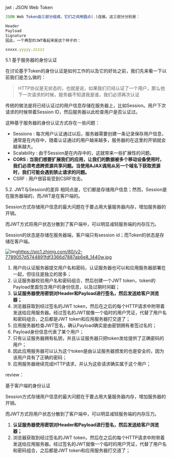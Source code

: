 jwt :  JSON Web Token

```js
JSON Web Token由三部分组成，它们之间用圆点(.)连接。这三部分分别是：

Header
Payload
Signature
因此，一个典型的JWT看起来是这个样子的：

xxxxx.yyyyy.zzzzz
```

5.1 基于服务器的身份认证

在讨论基于Token的身份认证是如何工作的以及它的好处之前，我们先来看一下以前我们是怎么做的：

> HTTP协议是无状态的，也就是说，如果我们已经认证了一个用户，那么他下一次请求的时候，服务器不知道我是谁，我们必须再次认证

传统的做法是将已经认证过的用户信息存储在服务器上，比如Session。用户下次请求的时候带着Session ID，然后服务器以此检查用户是否认证过。

这种基于服务器的身份认证方式存在一些问题：

- Sessions : 每次用户认证通过以后，服务器需要创建一条记录保存用户信息，通常是在内存中，随着认证通过的用户越来越多，服务器的在这里的开销就会越来越大。
- Scalability : 由于Session是在内存中的，这就带来一些扩展性的问题。
- **CORS : 当我们想要扩展我们的应用，让我们的数据被多个移动设备使用时，我们必须考虑跨资源共享问题。当使用AJAX调用从另一个域名下获取资源时，我们可能会遇到禁止请求的问题。**
- CSRF : 用户很容易受到CSRF攻击。

5.2. JWT与Session的差异 相同点是，它们都是存储用户信息；然而，Session是在服务器端的，而JWT是在客户端的。

Session方式存储用户信息的最大问题在于要占用大量服务器内存，增加服务器的开销。

而JWT方式将用户状态分散到了客户端中，可以明显减轻服务端的内存压力。

Session的状态是存储在服务器端，客户端只有session id；而Token的状态是存储在客户端。

![img](https://pic1.zhimg.com/80/v2-7789057d5744891fdf3366d7887ab6e8_1440w.jpg)https://pic1.zhimg.com/80/v2-7789057d5744891fdf3366d7887ab6e8_1440w.jpg





1. 用户向认证服务器提交用户名和密码，认证服务器也可以和应用服务器部署在一起，但往往是独立的居多；
2. 认证服务器校验用户名和密码组合，然后创建一个JWT token，token的Payload里面包含用户的身份信息，以及过期时间戳；
3. **认证服务器使用密钥对Header和Payload进行签名，然后发送给客户浏览器；**
4. 浏览器获取到经过签名的JWT token，然后在之后的每个HTTP请求中附带着发送给应用服务器。经过签名的JWT就像一个临时的用户凭证，代替了用户名和密码组合，之后都是JWT token和应用服务器打交道了；
5. 应用服务器检查JWT签名，确认Payload确实是由密钥拥有者签过名的；
6. Payload身份信息代表了某个用户；
7. 只有认证服务器拥有私钥，并且认证服务器只把token发给提供了正确密码的用户；
8. 因此应用服务器可以认为这个token是由认证服务器颁发的也是安全的，因为该用户具有了正确的密码；
9. 应用服务器继续完成HTTP请求，并认为这些请求确实属于这个用户；



review：

基于客户端的身份认证

Session方式存储用户信息的最大问题在于要占用大量服务器内存，增加服务器的开销。

而JWT方式将用户状态分散到了客户端中，可以明显减轻服务端的内存压力。



1. **认证服务器使用密钥对Header和Payload进行签名，然后发送给客户浏览器；**
2. 浏览器获取到经过签名的JWT token，然后在之后的每个HTTP请求中附带着发送给应用服务器。经过签名的JWT就像一个临时的用户凭证，代替了用户名和密码组合，之后都是JWT token和应用服务器打交道了；